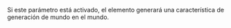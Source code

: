 Si este parámetro está activado, el elemento generará una característica de generación de mundo en el mundo.
